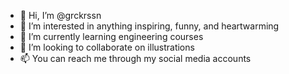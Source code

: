 - 👋 Hi, I’m @grckrssn
- 👀 I’m interested in anything inspiring, funny, and heartwarming
- 🌱 I’m currently learning engineering courses
- 💞️ I’m looking to collaborate on illustrations
- 📫 You can reach me through my social media accounts

<!---
grckrssn/grckrssn is a ✨ special ✨ repository because its `README.md` (this file) appears on your GitHub profile.
You can click the Preview link to take a look at your changes.
--->
